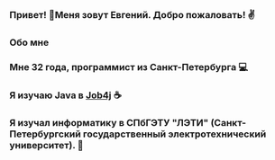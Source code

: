 ### Привет! 👋Меня зовут Евгений. Добро пожаловать! ✌️
### Обо мне
### Мне 32 года, программист из Санкт-Петербурга 💻
### Я изучаю Java в [Job4j](https://job4j.ru/) ☕
### Я изучал информатику в СПбГЭТУ "ЛЭТИ" (Санкт-Петербургский государственный электротехнический университет). 🏢

<!--
**EvgenyMaslakov/EvgenyMaslakov** is a ✨ _special_ ✨ repository because its `README.md` (this file) appears on your GitHub profile.

Here are some ideas to get you started:

- 🔭 I’m currently working on ...
- 🌱 I’m currently learning ...
- 👯 I’m looking to collaborate on ...
- 🤔 I’m looking for help with ...
- 💬 Ask me about ...
- 📫 How to reach me: ...
- 😄 Pronouns: ...
- ⚡ Fun fact: ...
-->
